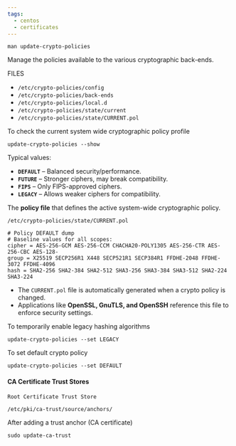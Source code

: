 ```yaml
---
tags:
  - centos
  - certificates
---
```


`man update-crypto-policies`

Manage the policies available to the various cryptographic back-ends.

FILES
- `/etc/crypto-policies/config`
- `/etc/crypto-policies/back-ends`
- `/etc/crypto-policies/local.d`
- `/etc/crypto-policies/state/current`
- `/etc/crypto-policies/state/CURRENT.pol`

To check the current system wide cryptographic policy profile

```
update-crypto-policies --show
```

Typical values:

- **`DEFAULT`** – Balanced security/performance.
- **`FUTURE`** – Stronger ciphers, may break compatibility.
- **`FIPS`** – Only FIPS-approved ciphers.
- **`LEGACY`** – Allows weaker ciphers for compatibility.

The **policy file** that defines the active system-wide cryptographic policy.

`/etc/crypto-policies/state/CURRENT.pol`
```
# Policy DEFAULT dump
# Baseline values for all scopes:
cipher = AES-256-GCM AES-256-CCM CHACHA20-POLY1305 AES-256-CTR AES-256-CBC AES-128-
group = X25519 SECP256R1 X448 SECP521R1 SECP384R1 FFDHE-2048 FFDHE-3072 FFDHE-4096 
hash = SHA2-256 SHA2-384 SHA2-512 SHA3-256 SHA3-384 SHA3-512 SHA2-224 SHA3-224
```

- The `CURRENT.pol` file is automatically generated when a crypto policy is changed.
- Applications like **OpenSSL, GnuTLS, and OpenSSH** reference this file to enforce security settings.

To temporarily enable legacy hashing algorithms

```
update-crypto-policies --set LEGACY
```

To set default crypto policy

```
update-crypto-policies --set DEFAULT
```
#### CA Certificate Trust Stores

`Root Certificate Trust Store`
``` bash
/etc/pki/ca-trust/source/anchors/
```

After adding a trust anchor (CA certificate) 

```
sudo update-ca-trust
```
